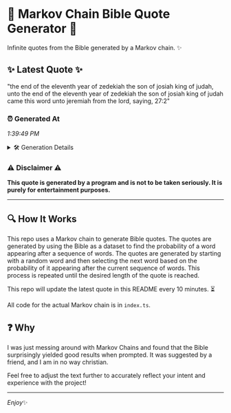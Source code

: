 # 📖 Markov Chain Bible Quote Generator 📖

Infinite quotes from the Bible generated by a Markov chain. ✨

## ✨ Latest Quote ✨
"the end of the eleventh year of zedekiah the son of josiah king of judah, unto the end of the eleventh year of zedekiah the son of josiah king of judah came this word unto jeremiah from the lord, saying, 27:2"

### ⏰ Generated At
*1:39:49 PM*

<details>
    <summary>🛠️ Generation Details</summary>
    <p>
        <strong>🌱 Seed:</strong> the<br>
        <strong>🔄 Iterations:</strong> 40<br>
        <strong>📜 Context History:</strong><br>[ the ]: end<br>[ the, end ]: of<br>[ the, end, of ]: the<br>[ the, end, of, the ]: eleventh<br>[ the, end, of, the, eleventh ]: year<br>[ the, end, of, the, eleventh, year ]: of<br>[ end, of, the, eleventh, year, of ]: zedekiah<br>[ of, the, eleventh, year, of, zedekiah ]: the<br>[ the, eleventh, year, of, zedekiah, the ]: son<br>[ eleventh, year, of, zedekiah, the, son ]: of<br>[ year, of, zedekiah, the, son, of ]: josiah<br>[ of, zedekiah, the, son, of, josiah ]: king<br>[ zedekiah, the, son, of, josiah, king ]: of<br>[ the, son, of, josiah, king, of ]: judah,<br>[ son, of, josiah, king, of, judah, ]: unto<br>[ of, josiah, king, of, judah,, unto ]: the<br>[ josiah, king, of, judah,, unto, the ]: end<br>[ king, of, judah,, unto, the, end ]: of<br>[ of, judah,, unto, the, end, of ]: the<br>[ judah,, unto, the, end, of, the ]: eleventh<br>[ unto, the, end, of, the, eleventh ]: year<br>[ the, end, of, the, eleventh, year ]: of<br>[ end, of, the, eleventh, year, of ]: zedekiah<br>[ of, the, eleventh, year, of, zedekiah ]: the<br>[ the, eleventh, year, of, zedekiah, the ]: son<br>[ eleventh, year, of, zedekiah, the, son ]: of<br>[ year, of, zedekiah, the, son, of ]: josiah<br>[ of, zedekiah, the, son, of, josiah ]: king<br>[ zedekiah, the, son, of, josiah, king ]: of<br>[ the, son, of, josiah, king, of ]: judah<br>[ son, of, josiah, king, of, judah ]: came<br>[ of, josiah, king, of, judah, came ]: this<br>[ josiah, king, of, judah, came, this ]: word<br>[ king, of, judah, came, this, word ]: unto<br>[ of, judah, came, this, word, unto ]: jeremiah<br>[ judah, came, this, word, unto, jeremiah ]: from<br>[ came, this, word, unto, jeremiah, from ]: the<br>[ this, word, unto, jeremiah, from, the ]: lord,<br>[ word, unto, jeremiah, from, the, lord, ]: saying,<br>[ unto, jeremiah, from, the, lord,, saying, ]: 27:2<br>
    </p>
</details>

### ⚠️ Disclaimer ⚠️
**This quote is generated by a program and is not to be taken seriously. It is purely for entertainment purposes.**

---

## 🔍 How It Works

This repo uses a Markov chain to generate Bible quotes. The quotes are generated by using the Bible as a dataset to find the probability of a word appearing after a sequence of words. The quotes are generated by starting with a random word and then selecting the next word based on the probability of it appearing after the current sequence of words. This process is repeated until the desired length of the quote is reached.

This repo will update the latest quote in this README every 10 minutes. ⏳

All code for the actual Markov chain is in `index.ts`.

## ❓ Why

I was just messing around with Markov Chains and found that the Bible surprisingly yielded good results when prompted. 
It was suggested by a friend, and I am in no way christian.

Feel free to adjust the text further to accurately reflect your intent and experience with the project!

---

*Enjoy*✨
